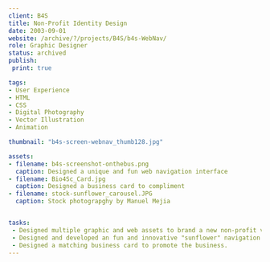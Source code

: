 ```yaml
---
client: B4S
title: Non-Profit Identity Design
date: 2003-09-01
website: /archive/?/projects/B4S/b4s-WebNav/
role: Graphic Designer
status: archived
publish: 
 print: true

tags:
- User Experience
- HTML
- CSS
- Digital Photography
- Vector Illustration
- Animation

thumbnail: "b4s-screen-webnav_thumb128.jpg"

assets: 
- filename: b4s-screenshot-onthebus.png
  caption: Designed a unique and fun web navigation interface
- filename: Bio4Sc_Card.jpg
  caption: Designed a business card to compliment
- filename: stock-sunflower_carousel.JPG
  caption: Stock photograpghy by Manuel Mejia


tasks: 
 - Designed multiple graphic and web assets to brand a new non-profit venture. 
 - Designed and developed an fun and innovative "sunflower" navigation interface for the website.
 - Designed a matching business card to promote the business.
---
```



